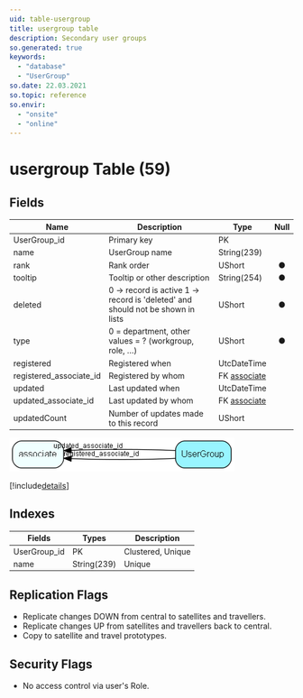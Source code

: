```yaml
---
uid: table-usergroup
title: usergroup table
description: Secondary user groups
so.generated: true
keywords:
  - "database"
  - "UserGroup"
so.date: 22.03.2021
so.topic: reference
so.envir:
  - "onsite"
  - "online"
---
```


# usergroup Table (59)

## Fields

| Name | Description | Type | Null |
|------|-------------|------|:----:|
|UserGroup\_id|Primary key|PK| |
|name|UserGroup name|String(239)| |
|rank|Rank order |UShort|&#x25CF;|
|tooltip|Tooltip or other description|String(254)|&#x25CF;|
|deleted|0 -&gt; record is active 1 -&gt; record is &apos;deleted&apos; and should not be shown in lists|UShort|&#x25CF;|
|type|0 = department, other values = ? (workgroup, role, …)|UShort|&#x25CF;|
|registered|Registered when|UtcDateTime| |
|registered\_associate\_id|Registered by whom|FK [associate](associate.md)| |
|updated|Last updated when|UtcDateTime| |
|updated\_associate\_id|Last updated by whom|FK [associate](associate.md)| |
|updatedCount|Number of updates made to this record|UShort| |


![UserGroup table relationship diagram](./media/UserGroup.png)

[!include[details](./includes/UserGroup.md)]

## Indexes

| Fields | Types | Description |
|--------|-------|-------------|
|UserGroup\_id |PK |Clustered, Unique |
|name |String(239) |Unique |

## Replication Flags

* Replicate changes DOWN from central to satellites and travellers.
* Replicate changes UP from satellites and travellers back to central.
* Copy to satellite and travel prototypes.

## Security Flags

* No access control via user's Role.

